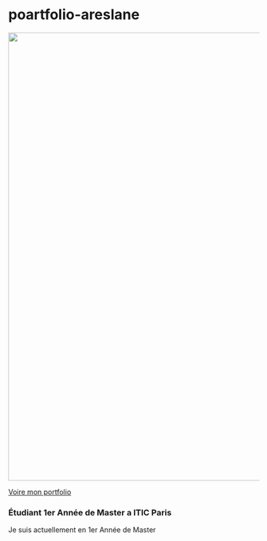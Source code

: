 ﻿# poartfolio-areslane

<p>
	<img src="./assets/Readme.png" width="900">
</p>

[Voire mon portfolio](https://areslane67.github.io/portfolio-areslane/index.html)

### Étudiant 1er Année de Master a ITIC Paris

<p> Je suis actuellement en 1er Année de Master </p>

